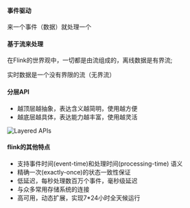 #### 事件驱动
来一个事件（数据）就处理一个

#### 基于流来处理
在Flink的世界观中，一切都是由流组成的，离线数据是有界流;

实时数据是一个没有界限的流（无界流）

#### 分层API
- 越顶层越抽象，表达含义越简明，使用越方便
- 越底层越具体，表达能力越丰富，使用越灵活

![Layered APIs
](images/api-stack.png)

#### flink的其他特点
- 支持事件时间(event-time)和处理时间(processing-time) 语义
- 精确一次(exactly-once)的状态一致性保证
- 低延迟，每秒处理数百万个事件，毫秒级延迟
- 与众多常用存储系统的连接
- 高可用，动态扩展，实现7*24小时全天候运行
